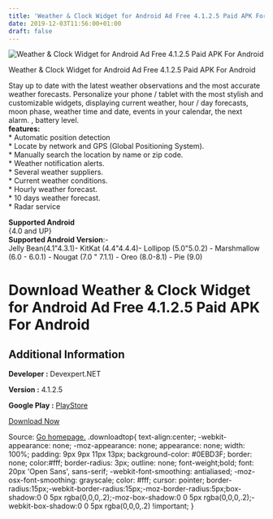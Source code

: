 ```yaml
---
title: 'Weather & Clock Widget for Android Ad Free 4.1.2.5 Paid APK For Android'
date: 2019-12-03T11:56:00+01:00
draft: false
---
```


![Weather & Clock Widget for Android Ad Free 4.1.2.5 Paid APK For Android](https://i0.wp.com/apkhome.net/wp-content/uploads/2019/12/Weather-Clock-Widget-for-Android-Ad-Free-4.1.2.5-Paid.png "Weather & Clock Widget for Android Ad Free 4.1.2.5 Paid APK For Android")

  

Weather & Clock Widget for Android Ad Free 4.1.2.5 Paid APK For Android

Stay up to date with the latest weather observations and the most accurate weather forecasts. Personalize your phone / tablet with the most stylish and customizable widgets, displaying current weather, hour / day forecasts, moon phase, weather time and date, events in your calendar, the next alarm. , battery level.  
**features:**  
\* Automatic position detection  
\* Locate by network and GPS (Global Positioning System).  
\* Manually search the location by name or zip code.  
\* Weather notification alerts.  
\* Several weather suppliers.  
\* Current weather conditions.  
\* Hourly weather forecast.  
\* 10 days weather forecast.  
\* Radar service

**Supported Android**  
{4.0 and UP}  
**Supported Android Version**:-  
Jelly Bean(4.1"4.3.1)- KitKat (4.4"4.4.4)- Lollipop (5.0"5.0.2) - Marshmallow (6.0 - 6.0.1) - Nougat (7.0 " 7.1.1) - Oreo (8.0-8.1) - Pie (9.0)

Download Weather & Clock Widget for Android Ad Free 4.1.2.5 Paid APK For Android
================================================================================

Additional Information
----------------------

**Developer :** Devexpert.NET

**Version :** 4.1.2.5

**Google Play :** [PlayStore](https://play.google.com/store/apps/details?id=com.devexpert.weatheradfree)

  

[Download Now](https://store4app.co/post/weather-amp-clock-widget-for-android-ad-free-4-1-2-5-paid-apk-for-android_1575368292)

  
Source: [Go homepage.](https://store4app.co/post/weather-amp-clock-widget-for-android-ad-free-4-1-2-5-paid-apk-for-android_1575368292) .downloadtop{ text-align:center; -webkit-appearance: none; -moz-appearance: none; appearance: none; width: 100%; padding: 9px 9px 11px 13px; background-color: #0EBD3F; border: none; color:#fff; border-radius: 3px; outline: none; font-weight;bold; font: 20px 'Open Sans', sans-serif; -webkit-font-smoothing: antialiased; -moz-osx-font-smoothing: grayscale; color: #fff; cursor: pointer; border-radius:15px;-webkit-border-radius:15px;-moz-border-radius:5px;box-shadow:0 0 5px rgba(0,0,0,.2);-moz-box-shadow:0 0 5px rgba(0,0,0,.2);-webkit-box-shadow:0 0 5px rgba(0,0,0,.2) !important; }
